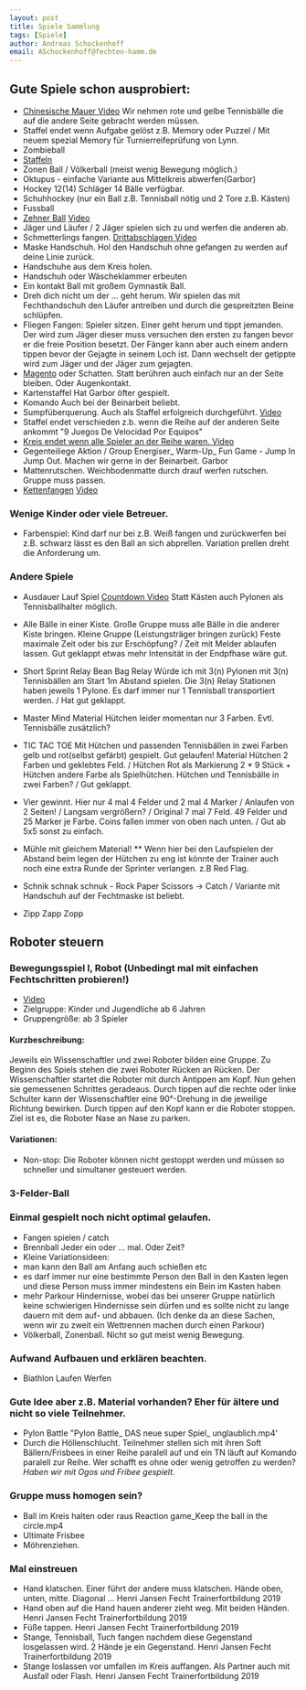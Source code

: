 ```yaml
---
layout: post
title: Spiele Sammlung 
tags: [Spiele]
author: Andreas Schockenhoff 
email: ASchockenhoff@fechten-hamm.de
---
```

## Gute Spiele schon ausprobiert:
* [Chinesische Mauer Video](https://www.youtube.com/watch?v=RU_C2LxYNlM) Wir nehmen rote und gelbe Tennisbälle die auf die andere Seite gebracht werden müssen.
* Staffel endet wenn Aufgabe gelöst z.B. Memory oder Puzzel / Mit neuem spezial Memory für Turnierreifeprüfung von Lynn.
* Zombieball
* [Staffeln](staffeln) 
* Zonen Ball / Völkerball (meist wenig Bewegung möglich.)
* Oktupus - einfache Variante aus Mittelkreis abwerfen(Garbor)
* Hockey 12(14) Schläger 14 Bälle verfügbar.
* Schuhhockey (nur ein Ball z.B. Tennisball nötig und 2 Tore z.B. Kästen)
* Fussball
* [Zehner Ball](zehnerball) [Video](https://www.youtube.com/watch?v=WbUxR2sfIOg)
* Jäger und Läufer / 2 Jäger spielen sich zu und werfen die anderen ab.
* Schmetterlings fangen. [Drittabschlagen Video](https://www.youtube.com/watch?v=Xaej94n4F3Q)
* Maske Handschuh. Hol den Handschuh ohne gefangen zu werden auf deine Linie zurück.
* Handschuhe aus dem Kreis holen.
* Handschuh oder Wäscheklammer erbeuten
* Ein kontakt Ball mit großem Gymnastik Ball.
* Dreh dich nicht um der ... geht herum. Wir spielen das mit Fechthandschuh den Läufer antreiben und durch die gespreitzten Beine schlüpfen. 
* Fliegen Fangen: Spieler sitzen. Einer geht herum und tippt jemanden. Der wird zum Jäger dieser muss versuchen den ersten zu fangen bevor er die freie Position besetzt. Der Fänger kann aber auch einem andern tippen bevor der Gejagte in seinem Loch ist. Dann wechselt der getippte wird zum Jäger und der Jäger zum gejagten. 
* [Magento](https://www.youtube.com/watch?v=KIRvUeVP3FM) oder Schatten. Statt berühren auch einfach nur an der Seite bleiben. Oder Augenkontakt.
* Kartenstaffel Hat Garbor öfter gespielt.
* Komando Auch bei der Beinarbeit beliebt.
* Sumpfüberquerung. Auch als Staffel erfolgreich durchgeführt. [Video](http://www.bewegungskompetenzen.at/clipcoach/index.php/709/41311-41311alias)
* Staffel endet verschieden z.b. wenn die Reihe auf der anderen Seite ankommt "9 Juegos De Velocidad Por Equipos"
* [Kreis endet wenn alle Spieler an der Reihe waren. Video](https://www.youtube.com/watch?v=JkKVkIRia6M)
* Gegenteiliege Aktion / Group Energiser_ Warm-Up_ Fun Game - Jump In Jump Out. Machen wir gerne in der Beinarbeit. Garbor
* Mattenrutschen. Weichbodenmatte durch drauf werfen rutschen. Gruppe muss passen.
* [Kettenfangen](http://www.sportunterricht24.de/kettenfangen/) [Video](https://www.youtube.com/watch?v=oeq57vUFBvw)

### Wenige Kinder oder viele Betreuer.
* Farbenspiel: Kind darf nur bei z.B. Weiß fangen und zurückwerfen bei z.B. schwarz lässt es den Ball an sich abprellen. Variation prellen dreht die Anforderung um.  

### Andere Spiele
* Ausdauer Lauf Spiel [Countdown Video](https://www.youtube.com/watch?v=1MiJ6zK4zKo/) Statt Kästen auch Pylonen als Tennisballhalter möglich.
* Alle Bälle in einer Kiste. Große Gruppe muss alle Bälle in die anderer Kiste bringen. Kleine Gruppe (Leistungsträger bringen zurück) Feste maximale Zeit oder bis zur Erschöpfung? / Zeit mit Melder ablaufen lassen. Gut geklappt etwas mehr Intensität in der Endpfhase wäre gut.
* Short Sprint Relay Bean Bag Relay Würde ich mit 3(n) Pylonen mit 3(n) Tennisbällen am Start 1m Abstand spielen. Die 3(n) Relay Stationen haben jeweils 1 Pylone. Es darf immer nur 1 Tennisball transportiert werden. / Hat gut geklappt.

* Master Mind Material Hütchen leider momentan nur 3 Farben. Evtl. Tennisbälle zusätzlich?

* TIC TAC TOE Mit Hütchen und passenden Tennisbällen in zwei Farben gelb und rot(selbst gefärbt) gespielt. Gut gelaufen! Material Hütchen 2 Farben und geklebtes Feld. / Hütchen Rot als Markierung 2 * 9 Stück + Hütchen andere Farbe als Spielhütchen. Hütchen und Tennisbälle in zwei Farben? / Gut geklappt.
* Vier gewinnt. Hier nur 4 mal 4 Felder und 2 mal 4 Marker / Anlaufen von 2 Seiten! /  Langsam vergrößern? / Original 7 mal 7 Feld. 49 Felder und 25 Marker je Farbe. Coins fallen immer von oben nach unten. / Gut ab 5x5 sonst zu einfach.
* Mühle mit gleichem Material! 
** Wenn hier bei den Laufspielen der Abstand beim legen der Hütchen zu eng ist könnte der Trainer auch noch eine extra Runde der Sprinter verlangen. z.B Red Flag.

* Schnik schnak schnuk - Rock Paper Scissors -> Catch / Variante mit Handschuh auf der Fechtmaske ist beliebt.
* Zipp Zapp Zopp

## Roboter steuern
### Bewegungsspiel I, Robot (Unbedingt mal mit einfachen Fechtschritten probieren!) 
* [Video](https://www.youtube.com/watch?v=On6zM8qikco)
* Zielgruppe: Kinder und Jugendliche ab 6 Jahren
* Gruppengröße: ab 3 Spieler

#### Kurzbeschreibung:
Jeweils ein Wissenschaftler und zwei Roboter bilden eine Gruppe. 
Zu Beginn des Spiels stehen die zwei Roboter Rücken an Rücken. 
Der Wissenschaftler startet die Roboter mit durch Antippen am Kopf. 
Nun gehen sie gemessenen Schrittes geradeaus. 
Durch tippen auf die rechte oder linke Schulter kann der Wissenschaftler 
eine 90°-Drehung in die jeweilige Richtung bewirken. 
Durch tippen auf den Kopf kann er die Roboter stoppen. 
Ziel ist es, die Roboter Nase an Nase zu parken.

#### Variationen:
* Non-stop: Die Roboter können nicht gestoppt werden und müssen so schneller und simultaner gesteuert werden.

### 3-Felder-Ball

### Einmal gespielt noch nicht optimal gelaufen.
* Fangen spielen / catch
* Brennball Jeder ein oder ... mal. Oder Zeit?
 * Kleine Variationsideen: 
  * man kann den Ball am Anfang auch schießen etc
  * es darf immer nur eine bestimmte Person den Ball in den Kasten legen und diese Person muss immer mindestens ein Bein im Kasten haben
  * mehr Parkour Hindernisse, wobei das bei unserer Gruppe natürlich keine schwierigen Hindernisse sein dürfen und es sollte nicht zu lange dauern mit dem auf- und abbauen. (Ich denke da an diese Sachen, wenn wir zu zweit ein Wettrennen machen durch einen Parkour)
* Völkerball, Zonenball. Nicht so gut meist wenig Bewegung. 
    
### Aufwand Aufbauen und erklären beachten.
* Biathlon Laufen Werfen

### Gute Idee aber z.B. Material vorhanden? Eher für ältere und nicht so viele Teilnehmer.
* Pylon Battle "Pylon Battle_ DAS neue super Spiel_ unglaublich.mp4'
* Durch die Höllenschlucht. Teilnehmer stellen sich mit ihren Soft Bällern/Frisbees in einer Reihe paralell auf 
und ein TN läuft auf Komando paralell zur Reihe. Wer schafft es ohne oder wenig getroffen zu werden? 
_Haben wir mit Ogos und Fribee gespielt._
   
### Gruppe muss homogen sein?
* Ball im Kreis halten oder raus Reaction game_Keep the ball in the circle.mp4
* Ultimate Frisbee
* Möhrenziehen. 

### Mal einstreuen
* Hand klatschen. Einer führt der andere muss klatschen. Hände oben, unten, mitte. Diagonal ... Henri Jansen Fecht Trainerfortbildung 2019
* Hand oben auf die Hand hauen anderer zieht weg. Mit beiden Händen.  Henri Jansen Fecht Trainerfortbildung 2019
* Füße tappen. Henri Jansen Fecht Trainerfortbildung 2019
* Stange, Tennisball, Tuch fangen nachdem diese Gegenstand losgelassen wird. 2 Hände je ein Gegenstand. Henri Jansen Fecht Trainerfortbildung 2019
* Stange loslassen vor umfallen im Kreis auffangen. Als Partner auch mit Ausfall oder Flash. Henri Jansen Fecht Trainerfortbildung 2019